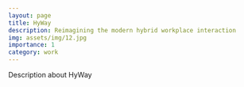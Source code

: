 ```yaml
---
layout: page
title: HyWay
description: Reimagining the modern hybrid workplace interaction 
img: assets/img/12.jpg
importance: 1
category: work
---
```


Description about HyWay
